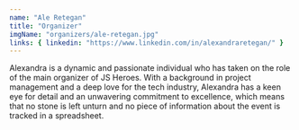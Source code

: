 ```yaml
---
name: "Ale Retegan"
title: "Organizer"
imgName: "organizers/ale-retegan.jpg"
links: { linkedin: "https://www.linkedin.com/in/alexandraretegan/" }
---
```


Alexandra is a dynamic and passionate individual who has taken on the role of the main organizer of JS Heroes. With a background in project management and a deep love for the tech industry, Alexandra has a keen eye for detail and an unwavering commitment to excellence, which means that no stone is left unturn and no piece of information about the event is tracked in a spreadsheet.